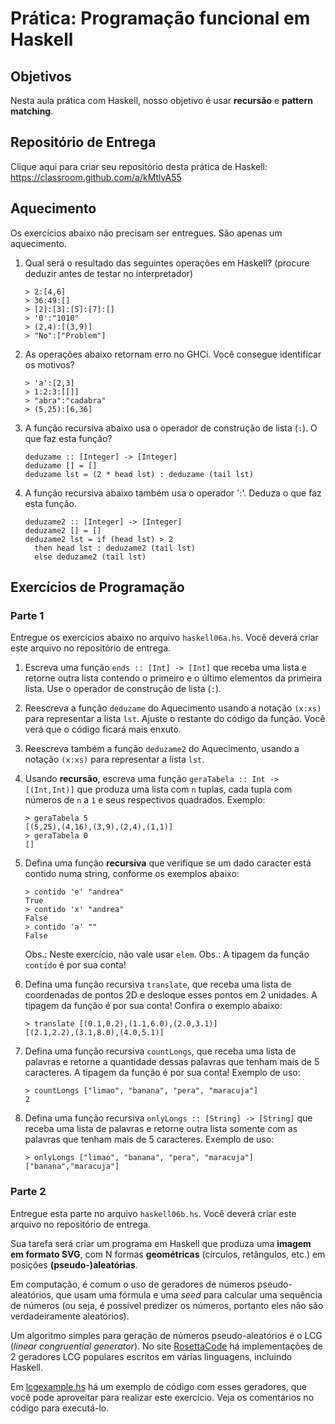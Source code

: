 # Prática: Programação funcional em Haskell


## Objetivos


Nesta aula prática com Haskell, nosso objetivo é usar **recursão** e **pattern matching**.


## Repositório de Entrega 


Clique aqui para criar seu repositório desta prática de Haskell: https://classroom.github.com/a/kMtlvA55



## Aquecimento

Os exercícios abaixo não precisam ser entregues. São apenas um aquecimento.


1. Qual será o resultado das seguintes operações em Haskell? (procure deduzir antes de testar no interpretador)

   ```
   > 2:[4,6]
   > 36:49:[]
   > [2]:[3]:[5]:[7]:[]
   > '0':"1010"
   > (2,4):[(3,9)]
   > "No":["Problem"]
   ```
   
2. As operações abaixo retornam erro no GHCi. Você consegue identificar os motivos?

   ```
   > 'a':[2,3]
   > 1:2:3:[[]]
   > "abra":"cadabra"
   > (5,25):[6,36]
   ```
   


3. A função recursiva abaixo usa o operador de construção de lista (`:`). O que faz esta função?
   ```
   deduzame :: [Integer] -> [Integer]
   deduzame [] = []
   deduzame lst = (2 * head lst) : deduzame (tail lst)
   ```

4. A função recursiva abaixo também usa o operador ':'. Deduza o que faz esta função.
   ```
   deduzame2 :: [Integer] -> [Integer]
   deduzame2 [] = []
   deduzame2 lst = if (head lst) > 2
     then head lst : deduzame2 (tail lst) 
     else deduzame2 (tail lst)
   ```



## Exercícios de Programação


### Parte 1

Entregue os exercícios abaixo no arquivo `haskell06a.hs`. Você deverá criar este arquivo no repositório de entrega.


1. Escreva uma função `ends :: [Int] -> [Int]` que receba uma lista e retorne outra lista contendo o primeiro e o último elementos da primeira lista. Use o operador de construção de lista (`:`).

2. Reescreva a função `deduzame` do Aquecimento usando a notação `(x:xs)` para representar a lista `lst`. Ajuste o restante do código da função. Você verá que o código ficará mais enxuto.


3. Reescreva também a função `deduzame2` do Aquecimento, usando a notação `(x:xs)` para representar a lista `lst`. 


4. Usando **recursão**, escreva uma função `geraTabela :: Int -> [(Int,Int)]` que produza uma lista com `n` tuplas, cada tupla com números de `n` a `1` e seus respectivos quadrados. Exemplo: 

   ```
   > geraTabela 5
   [(5,25),(4,16),(3,9),(2,4),(1,1)]
   > geraTabela 0
   []
   ```

5. Defina uma função **recursiva** que verifique se um dado caracter está contido numa string, conforme os exemplos abaixo:

   ```
   > contido 'e' "andrea"
   True
   > contido 'x' "andrea"
   False
   > contido 'a' ""
   False
   ```
   Obs.: Neste exercício, não vale usar `elem`.
   Obs.: A tipagem da função `contido` é por sua conta!
   
   
6. Defina uma função recursiva `translate`, que receba uma lista de coordenadas de pontos 2D e desloque esses pontos em 2 unidades. A tipagem da função é por sua conta! Confira o exemplo abaixo:

   ```
   > translate [(0.1,0.2),(1.1,6.0),(2.0,3.1)]
   [(2.1,2.2),(3.1,8.0),(4.0,5.1)]
   ```

7. Defina uma função recursiva `countLongs`, que receba uma lista de palavras e retorne a quantidade dessas palavras que tenham mais de 5 caracteres. A tipagem da função é por sua conta! Exemplo de uso:
   ```
   > countLongs ["limao", "banana", "pera", "maracuja"]
   2
   ```

8. Defina uma função recursiva `onlyLongs :: [String] -> [String]` que receba uma lista de palavras e retorne outra lista somente com as palavras que tenham mais de 5 caracteres. Exemplo de uso: 
   ```
   > onlyLongs ["limao", "banana", "pera", "maracuja"]
   ["banana","maracuja"]
   ```

### Parte 2

Entregue esta parte no arquivo `haskell06b.hs`. Você deverá criar este arquivo no repositório de entrega.


Sua tarefa será criar um programa em Haskell que produza uma **imagem em formato SVG**, com N formas **geométricas** (círculos, retângulos, etc.) em posições **(pseudo-)aleatórias**.


Em computação, é comum o uso de geradores de números pseudo-aleatórios, que usam uma fórmula e uma *seed* para calcular uma sequência de números (ou seja, é possível predizer os números, portanto eles não são verdadeiramente aleatórios).

Um algoritmo simples para geração de números pseudo-aleatórios é o LCG (*linear congruential generator*). No site [RosettaCode](https://rosettacode.org/wiki/Linear_congruential_generator) há implementações de 2 geradores LCG populares escritos em várias linguagens, incluindo Haskell.

Em [lcgexample.hs](lcgexample.hs) há um exemplo de código com esses geradores, que você pode aproveitar para realizar este exercício. Veja os comentários no código para executá-lo.




